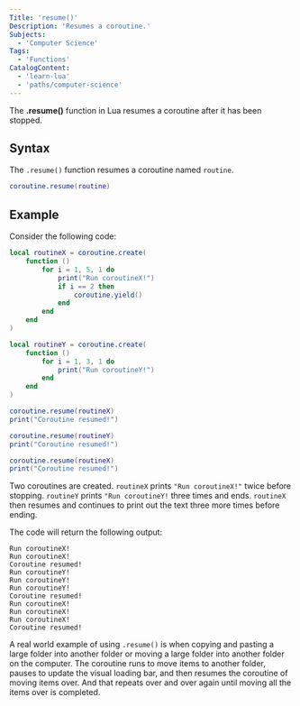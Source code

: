 ```yaml
---
Title: 'resume()'
Description: 'Resumes a coroutine.'
Subjects:
  - 'Computer Science'
Tags:
  - 'Functions'
CatalogContent:
  - 'learn-lua'
  - 'paths/computer-science'
---
```


The **.resume()** function in Lua resumes a coroutine after it has been stopped.

## Syntax

The `.resume()` function resumes a coroutine named `routine`.

```lua
coroutine.resume(routine)
```

## Example

Consider the following code:

```lua
local routineX = coroutine.create(
    function ()
        for i = 1, 5, 1 do
            print("Run coroutineX!")
            if i == 2 then 
                coroutine.yield() 
            end
        end
    end
)

local routineY = coroutine.create(
    function () 
        for i = 1, 3, 1 do
            print("Run coroutineY!")
        end
    end
)

coroutine.resume(routineX)
print("Coroutine resumed!")

coroutine.resume(routineY)
print("Coroutine resumed!")

coroutine.resume(routineX)
print("Coroutine resumed!")
```

Two coroutines are created. `routineX` prints `"Run coroutineX!"` twice before stopping. `routineY` prints `"Run coroutineY!` three times and ends. `routineX` then resumes and continues to print out the text three more times before ending.


The code will return the following output:

```shell
Run coroutineX!
Run coroutineX!
Coroutine resumed!
Run coroutineY!
Run coroutineY!
Run coroutineY!
Coroutine resumed!
Run coroutineX!
Run coroutineX!
Run coroutineX!
Coroutine resumed!
```

A real world example of using `.resume()` is when copying and pasting a large folder into another folder or moving a large folder into another folder on the computer. The coroutine runs to move items to another folder, pauses to update the visual loading bar, and then resumes the coroutine of moving items over. And that repeats over and over again until moving all the items over is completed.
